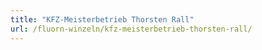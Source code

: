 ```yaml
---
title: "KFZ-Meisterbetrieb Thorsten Rall"
url: /fluorn-winzeln/kfz-meisterbetrieb-thorsten-rall/
---
```

